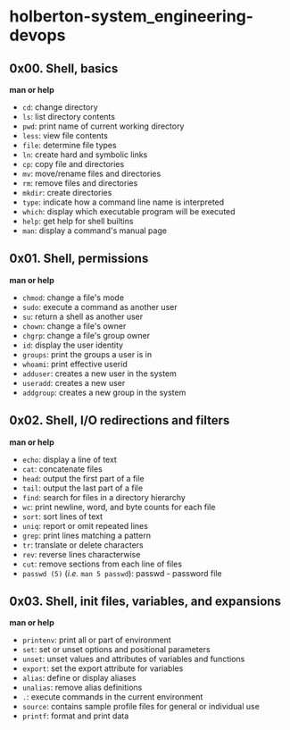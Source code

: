 # holberton-system_engineering-devops  
   
## 0x00. Shell, basics    

**man or help**  

- `cd`: change directory  
- `ls`: list directory contents  
- `pwd`: print name of current working directory  
- `less`: view file contents  
- `file`: determine file types  
- `ln`: create hard and symbolic links  
- `cp`: copy file and directories  
- `mv`: move/rename files and directories  
- `rm`: remove files and directories  
- `mkdir`: create directories  
- `type`: indicate how a command line name is interpreted  
- `which`: display which executable program will be executed  
- `help`: get help for shell builtins  
- `man`: display a command's manual page  
   
##  0x01. Shell, permissions  
   
**man or help**   
   
- `chmod`: change a file's mode  
- `sudo`: execute a command as another user  
- `su`: return a shell as another user  
- `chown`: change a file's owner  
- `chgrp`: change a file's group owner  
- `id`: display the user identity  
- `groups`: print the groups a user is in  
- `whoami`: print effective userid   
- `adduser`: creates a new user in the system  
- `useradd`: creates a new user  
- `addgroup`: creates a new group in the system  
   
## 0x02. Shell, I/O redirections and filters  
   
**man or help**  
   
- `echo`: display a line of text  
- `cat`: concatenate files  
- `head`: output the first part of a file  
- `tail`: output the last part of a file  
- `find`: search for files in a directory hierarchy  
- `wc`: print newline, word, and byte counts for each file  
- `sort`: sort lines of text  
- `uniq`: report or omit repeated lines  
- `grep`: print lines matching a pattern  
- `tr`: translate or delete characters  
- `rev`: reverse lines characterwise  
- `cut`: remove sections from each line of files  
- `passwd (5)` (*i.e.* `man 5 passwd`): passwd - password file  
   
## 0x03. Shell, init files, variables, and expansions  
   
**man or help**  
   
- `printenv`: print all or part of environment  
- `set`: set or unset options and positional parameters  
- `unset`: unset values and attributes of variables and functions  
- `export`: set the export attribute for variables  
- `alias`: define or display aliases  
- `unalias`: remove alias definitions  
- `.`: execute commands in the current environment  
- `source`: contains sample profile files for general or individual use  
- `printf`: format and print data  
